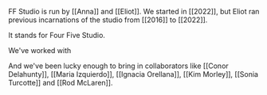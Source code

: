 FF Studio is run by [[Anna]] and [[Eliot]]. We started in [[2022]], but Eliot ran previous incarnations of the studio from [[2016]] to [[2022]].

It stands for Four Five Studio.

We've worked with 

And we've been lucky enough to bring in collaborators like [[Conor Delahunty]], [[Maria Izquierdo]], [[Ignacia Orellana]], [[Kim Morley]], [[Sonia Turcotte]] and [[Rod McLaren]].
